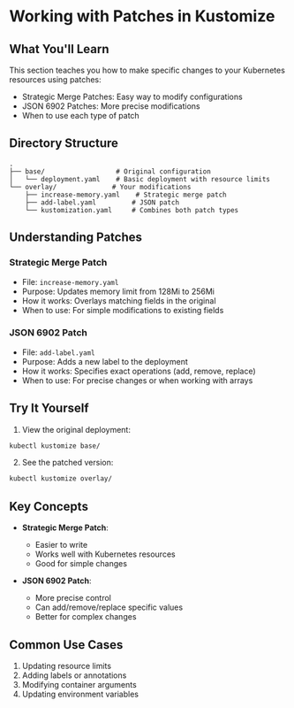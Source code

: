 # Working with Patches in Kustomize

## What You'll Learn
This section teaches you how to make specific changes to your Kubernetes resources using patches:
- Strategic Merge Patches: Easy way to modify configurations
- JSON 6902 Patches: More precise modifications
- When to use each type of patch

## Directory Structure
```
.
├── base/                  # Original configuration
│   └── deployment.yaml    # Basic deployment with resource limits
└── overlay/              # Your modifications
    ├── increase-memory.yaml    # Strategic merge patch
    ├── add-label.yaml         # JSON patch
    └── kustomization.yaml     # Combines both patch types
```

## Understanding Patches

### Strategic Merge Patch
- File: `increase-memory.yaml`
- Purpose: Updates memory limit from 128Mi to 256Mi
- How it works: Overlays matching fields in the original
- When to use: For simple modifications to existing fields

### JSON 6902 Patch
- File: `add-label.yaml`
- Purpose: Adds a new label to the deployment
- How it works: Specifies exact operations (add, remove, replace)
- When to use: For precise changes or when working with arrays

## Try It Yourself

1. View the original deployment:
```bash
kubectl kustomize base/
```

2. See the patched version:
```bash
kubectl kustomize overlay/
```

## Key Concepts
- **Strategic Merge Patch**: 
  - Easier to write
  - Works well with Kubernetes resources
  - Good for simple changes
  
- **JSON 6902 Patch**:
  - More precise control
  - Can add/remove/replace specific values
  - Better for complex changes

## Common Use Cases
1. Updating resource limits
2. Adding labels or annotations
3. Modifying container arguments
4. Updating environment variables
